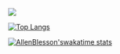 <picture>
  <source
    srcset="https://github-readme-stats.vercel.app/api?username=AllenBlesson&show_icons=true&theme=dark"
    media="(prefers-color-scheme: dark)"
  />
  <source
    srcset="https://github-readme-stats.vercel.app/api?username=AllenBlesson&show_icons=true"
    media="(prefers-color-scheme: light), (prefers-color-scheme: no-preference)"
  />
  <img src="https://github-readme-stats.vercel.app/api?username=AllenBlesson&show_icons=true" />
</picture>

[![Top Langs](https://github-readme-stats.vercel.app/api/top-langs/?username=AllenBlesson&layout=pie)](https://github.com/AllenBlesson/github-readme-stats)

[![AllenBlesson'swakatime stats](https://github-readme-stats.vercel.app/api/wakatime?username=AllenBlesson)](https://github.com/AllenBlesson/github-readme-stats)
